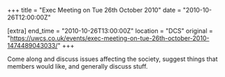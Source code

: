 +++
title = "Exec Meeting on Tue 26th October 2010"
date = "2010-10-26T12:00:00Z"

[extra]
end_time = "2010-10-26T13:00:00Z"
location = "DCS"
original = "https://uwcs.co.uk/events/exec-meeting-on-tue-26th-october-2010-1474489043033/"
+++

Come along and discuss issues affecting the society, suggest things that members would like, and generally discuss stuff.


